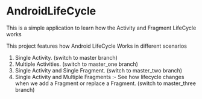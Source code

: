 # AndroidLifeCycle
This is a simple application to learn how the Activity and Fragment LifeCycle works

This project features how Android LifeCycle Works in different scenarios

1. Single Activity. (switch to master branch)
2. Multiple Activities. (switch to master_one branch)
3. Single Activity and Single Fragment. (switch to master_two branch)
4. Single Activity and Multiple Fragments :- See how lifecycle changes when we add a Fragment or replace a Fragment. (switch to master_three branch)
